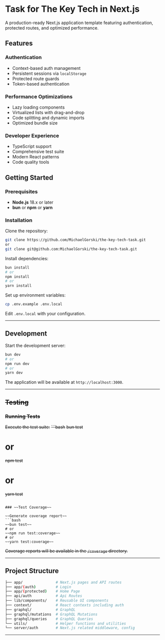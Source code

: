 # Task for The Key Tech in Next.js 

A production-ready Next.js application template featuring authentication, protected routes, and optimized performance.

## Features

### Authentication
- Context-based auth management
- Persistent sessions via `localStorage`
- Protected route guards
- Token-based authentication

### Performance Optimizations
- Lazy loading components
- Virtualized lists with drag-and-drop
- Code splitting and dynamic imports
- Optimized bundle size

### Developer Experience
- TypeScript support
- Comprehensive test suite
- Modern React patterns
- Code quality tools


## Getting Started

### Prerequisites
- **Node.js** 18.x or later
- **bun** or **npm** or **yarn**

### Installation

Clone the repository:
```bash
git clone https://github.com/MichaelGorski/the-key-tech-task.git
or
git clone git@github.com:MichaelGorski/the-key-tech-task.git
```

Install dependencies:
```bash
bun install
# or
npm install
# or
yarn install
```

Set up environment variables:
```bash
cp .env.example .env.local
```
Edit `.env.local` with your configuration.

---

## Development

Start the development server:

```bash
bun dev
# or
npm run dev
# or
yarn dev
```

The application will be available at `http://localhost:3000`.

---

## ~~Testing~~

### ~~Running Tests~~

~~Execute the test suite:~~
~~```bash~~
~~bun test~~
# or
~~npm test~~
# or
~~yarn test~~
```

### ~~Test Coverage~~

~~Generate coverage report~~
```bash
~~bun test~~
# or
~~npm run test:coverage~~
# or
~~yarn test:coverage~~
```

~~Coverage reports will be available in the `/coverage` directory.~~

---

## Project Structure
```bash
├── app/               # Next.js pages and API routes
├── app/(auth)         # Login
├── app/(protected)    # Home Page
├── api/auth           # Api Routes
├── lib/components/    # Reusable UI components 
├── context/           # React contexts including auth
├── graphql/           # GraphQL 
├── graphql/mutations  # GraphQL Mutations 
├── graphql/queries    # GraphQL Queries
└── utils/             # Helper functions and utilities
└── server/auth        # Next.js related middleware, config
```

---

